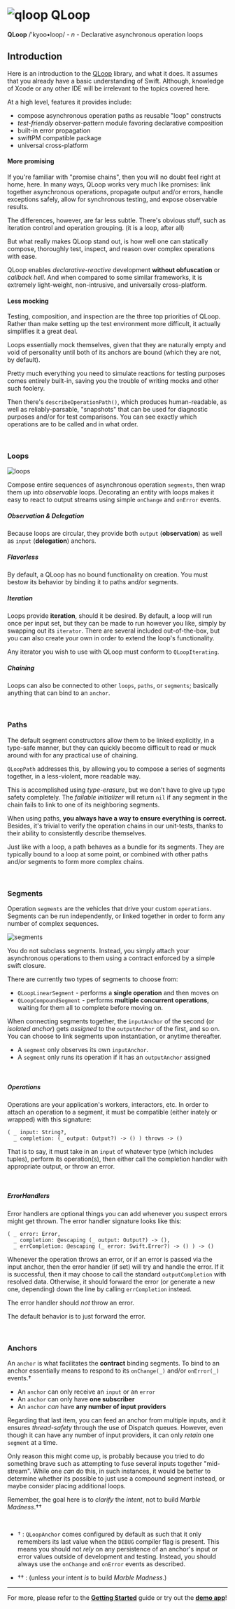 # ![qloop](icon.png) QLoop

**QLoop** /'kyoo•loop/ - *n* - Declarative asynchronous operation loops

## Introduction

Here is an introduction to the [QLoop](https://github.com/quickthyme/qloop)
library, and what it does. It assumes that you already have a basic
understanding of Swift. Although, knowledge of Xcode or any other IDE will
be irrelevant to the topics covered here.

At a high level, features it provides include:

  - compose asynchronous operation paths as reusable "loop" constructs
  - *test-friendly* observer-pattern module favoring declarative composition
  - built-in error propagation
  - swiftPM compatible package
  - universal cross-platform

#### More promising

If you're familiar with "promise chains", then you will no doubt feel right at
home, here. In many ways, QLoop works very much like promises: link together
asynchronous operations, propagate output and/or errors, handle exceptions
safely, allow for synchronous testing, and expose observable results.

The differences, however, are far less subtle. There's obvious stuff, such
as iteration control and operation grouping. (it is a loop, after all)

But what really makes QLoop stand out, is how well one can statically compose,
thoroughly test, inspect, and reason over complex operations with ease.

QLoop enables *declarative-reactive* development **without obfuscation** or
*callback hell*. And when compared to some similar frameworks, it is extremely
light-weight, non-intrusive, and universally cross-platform.

#### Less mocking

Testing, composition, and inspection are the three top priorities of QLoop.
Rather than make setting up the test environment more difficult, it actually
simplifies it a great deal.

Loops essentially mock themselves, given that they are naturally
empty and void of personality until both of its anchors are bound (which they
are not, by default).

Pretty much everything you need to simulate reactions for testing
purposes comes entirely built-in, saving you the trouble of writing mocks and
other such foolery.

Then there's `describeOperationPath()`, which produces human-readable,
as well as reliably-parsable, "snapshots" that can be used for diagnostic
purposes and/or for test comparisons. You can see exactly which operations
are to be called and in what order.


<br />

### Loops

![loops](loops.png)

Compose entire sequences of asynchronous operation `segments`, then wrap them
up into *observable* loops. Decorating an entity with loops makes it easy
to react to output streams using simple `onChange` and `onError` events.

##### Observation & Delegation

Because loops are circular, they provide both `output` (**observation**) as
well as `input` (**delegation**) anchors.

##### Flavorless

By default, a QLoop has no bound functionality on creation. You must bestow
its behavior by binding it to paths and/or segments.

##### Iteration

Loops provide **iteration**, should it be desired. By default, a loop will
run once per input set, but they can be made to run however you like, simply
by swapping out its `iterator`. There are several included out-of-the-box,
but you can also create your own in order to extend the loop's functionality.

Any iterator you wish to use with QLoop must conform to `QLoopIterating`.

##### Chaining

Loops can also be connected to other `loops`, `paths`, or `segments`;
basically anything that can bind to an `anchor`.



<br />

### Paths

The default segment constructors allow them to be linked explicitly,
in a type-safe manner, but they can quickly become difficult to read
or muck around with for any practical use of chaining.

`QLoopPath` addresses this, by allowing you to compose a series
of segments together, in a less-violent, more readable way.

This is accomplished using *type-erasure*, but we don't have to give up
type safety completely. The *failable initializer* will return `nil` if
any segment in the chain fails to link to one of its neighboring segments.

When using paths, **you always have a way to ensure everything is correct.**
Besides, it's trivial to verify the operation chains in our unit-tests,
thanks to their ability to consistently describe themselves.

Just like with a loop, a path behaves as a bundle for its segments. They
are typically bound to a loop at some point, or combined with other paths
and/or segments to form more complex chains.


<br />

### Segments

Operation `segments` are the vehicles that drive your custom `operations`.
Segments can be run independently, or linked together in order to form any
number of complex sequences.

![segments](segments.png)

You do not subclass segments. Instead, you simply attach your asynchronous
operations to them using a contract enforced by a simple swift closure.

There are currently two types of segments to choose from:

 - `QLoopLinearSegment` - performs a **single operation** and then moves on
 - `QLoopCompoundSegment` - performs **multiple concurrent operations**,
   waiting for them all to complete before moving on.

When connecting segments together, the `inputAnchor` of the second
(or *isolated anchor*)
gets *assigned* to the `outputAnchor` of the first, and so on. You can
choose to link segments upon instantiation, or anytime thereafter.

  - A `segment` only observes its own `inputAnchor`.
  - A `segment` only runs its operation if it has an `outputAnchor` assigned


<br />

##### Operations

Operations are your application's workers, interactors, etc. In order to attach
an operation to a segment, it must be compatible (either inately or wrapped)
with this signature:

```
( _ input: String?,
  _ completion: (_ output: Output?) -> () ) throws -> ()
```

That is to say, it must take in an `input` of whatever type (which includes tuples),
perform its operation(s), then either call the completion handler with appropriate
output, or throw an error.


<br />

##### ErrorHandlers

Error handlers are optional things you can add whenever you suspect errors might
get thrown. The error handler signature looks like this:

```
( _ error: Error,
  _ completion: @escaping (_ output: Output?) -> (),
  _ errCompletion: @escaping (_ error: Swift.Error?) -> () ) -> ()
```

Whenever the operation throws an error, or if an error is passed via the input
anchor, then the error handler (if set) will try and handle the error. If it is successful,
then it may choose to call the standard `outputCompletion` with resolved data.
Otherwise, it should forward the error (or generate a new one, depending) down
the line by calling `errCompletion` instead.

The error handler should *not* throw an error.

The default behavior is to just forward the error.


<br />

### Anchors

An `anchor` is what facilitates the **contract** binding segments. To bind
to an anchor essentially means to respond to its `onChange(_)` and/or
`onError(_)` events.†

 - An `anchor` can only receive an `input` or an `error`
 - An `anchor` can only have **one subscriber**
 - An `anchor` *can* have **any number of input providers**

Regarding that last item, you can feed an anchor from multiple inputs, and it
ensures *thread-safety* through the use of Dispatch queues. However, even
though it can have any number of input providers, it can only *retain* one
`segment` at a time.

Only reason this might come up, is probably because you tried to do something
brave such as attempting to fuse several inputs together "mid-stream". While one
*can* do this, in such instances, it would be better to determine whether its
possible to just use a compound segment instead, or maybe consider placing
additional loops.

Remember, the goal here is to *clarify* the *intent*, not to build *Marble Madness*.††


<br />

 - † : `QLoopAnchor` comes configured by default as such that it only remembers its
   last value when the `DEBUG` compiler flag is present. This means you should not *rely*
   on any persistence of an anchor's input or error values outside of development and
   testing. Instead, you should always use the `onChange` and `onError` events as
   described.

 - †† : (unless your intent *is* to build *Marble Madness*.)

---

For more, please refer to the **[Getting Started](getting-started.md)** guide
or try out the **[demo app](https://github.com/quickthyme/qloop-demo)**!

<br />

